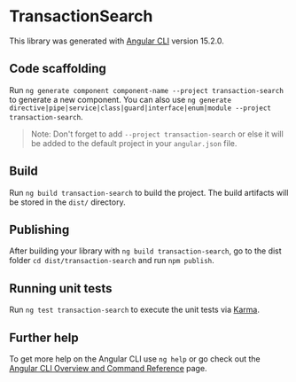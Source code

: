 # TransactionSearch

This library was generated with [Angular CLI](https://github.com/angular/angular-cli) version 15.2.0.

## Code scaffolding

Run `ng generate component component-name --project transaction-search` to generate a new component. You can also use `ng generate directive|pipe|service|class|guard|interface|enum|module --project transaction-search`.

> Note: Don't forget to add `--project transaction-search` or else it will be added to the default project in your `angular.json` file.

## Build

Run `ng build transaction-search` to build the project. The build artifacts will be stored in the `dist/` directory.

## Publishing

After building your library with `ng build transaction-search`, go to the dist folder `cd dist/transaction-search` and run `npm publish`.

## Running unit tests

Run `ng test transaction-search` to execute the unit tests via [Karma](https://karma-runner.github.io).

## Further help

To get more help on the Angular CLI use `ng help` or go check out the [Angular CLI Overview and Command Reference](https://angular.io/cli) page.

